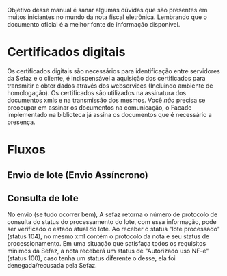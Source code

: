 Objetivo desse manual é sanar algumas dúvidas que são presentes em muitos iniciantes no mundo da nota fiscal eletrônica.
Lembrando que o documento oficial é a melhor fonte de informação disponível.

# Certificados digitais

Os certificados digitais são necessários para identificação entre servidores da Sefaz e o cliente, é indispensável a aquisição dos certificados para transmitir e obter dados através dos webservices (Incluindo ambiente de homologação).
Os certificados são utilizados na assinatura dos documentos xmls e na transmissão dos mesmos. Você *não* precisa se preocupar em assinar os documentos na comunicação, o Facade implementado na biblioteca já assina os documentos que é necessário a presença.

# Fluxos

## Envio de lote (Envio Assíncrono)

<Diagrama exemplificando o processo>

## Consulta de lote

No envio (se tudo ocorrer bem), A sefaz retorna o número de protocolo de consulta do status do processamento do lote, com essa informação, pode ser verificado o estado atual do lote.
Ao receber o status "lote processado" (status 104), no mesmo xml contém o protocolo da nota e seu status de processionamento. Em uma situação que satisfaça todos os requisitos minimos da Sefaz, a nota receberá um status de "Autorizado uso NF-e" (status 100), caso tenha um status diferente o desse, ela foi denegada/recusada pela Sefaz.
